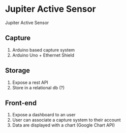 ﻿# Jupiter Active Sensor

Jupiter Active Sensor 

## Capture
 1. Arduino based capture system 
 2. Arduino Uno + Ethernet Shield

## Storage
 1. Expose a rest API
 2. Store in a relational db (?)

## Front-end
 1. Expose a dashboard to an user
 2. User can associate a capture system to their account
 3. Data are displayed with a chart (Google Chart API)